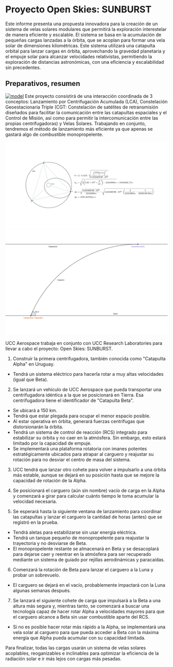 # Proyecto Open Skies: SUNBURST
Este informe presenta una propuesta innovadora para la creación de un sistema de velas solares modulares que permitirá la exploración interestelar de manera eficiente y escalable. El sistema se basa en la acumulación de pequeñas cargas lanzadas a la órbita, que se acoplan para formar una vela solar de dimensiones kilométricas. Este sistema utilizará una catapulta orbital para lanzar cargas en órbita, aprovechando la gravedad planetaria y el empuje solar para alcanzar velocidades relativistas, permitiendo la exploración de distancias astronómicas, con una eficiencia y escalabilidad sin precedentes.

## Preparativos, resumen
[![model](https://img.shields.io/badge/ipynb-model__simulation-red)](https://colab.research.google.com/drive/1z2EWUpaRVfWeS2A-auSQY0NR4HsEb4ra?usp=sharing)
Este proyecto consistirá de una interacción coordinada de 3 conceptos: Lanzamiento por Centrifugación Acumulada (LCA), Constelación Geoestacionaria Triple (CGT: Constelación de satélites de retransmisión diseñados para facilitar la comunicación entre las catapultas espaciales y el Control de Misión, así como para permitir la intercomunicación entre las propias centrifugadoras) y Velas Solares. Trabajando en conjunto, tendremos el método de lanzamiento más eficiente ya que apenas se gastará algo de combustible monopropelente.


![GSO_relay](docs/GSO_relay.png)
![OS:S](docs/image2.png)

UCC Aerospace trabaja en conjunto con UCC Research Laboratories para llevar a cabo el proyecto: Open Skies: SUNBURST.

1. Construir la primera centrifugadora, también conocida como "Catapulta Alpha" en Uruguay.
  - Tendrá un sistema eléctrico para hacerla rotar a muy altas velocidades (igual que Beta).

2. Se lanzará un vehículo de UCC Aerospace que pueda transportar una centrifugadora idéntica a la que se posicionará en Tierra. Esa centrifugadora tiene el identificador de "Catapulta Beta".
  - Se ubicará a 150 km.
  - Tendrá que estar plegada para ocupar el menor espacio posible.
  - Al estar operativa en órbita, generará fuerzas centrífugas que distorsionarán la órbita.
  - Tendrá un sistema de control de reacción (RCS) integrado para estabilizar su órbita y no caer en la atmósfera. Sin embargo, esto estará limitado por la capacidad de empuje.
  - Se implementará una plataforma rotatoria con imanes potentes estratégicamente ubicados para atrapar al carguero y reajustar su rotación para no desviar el centro de masa del sistema.

3. UCC tendrá que lanzar otro cohete para volver a impulsarlo a una órbita más estable, aunque se dejará en su posición hasta que se mejore la capacidad de rotación de la Alpha.

4. Se posicionará el carguero (aún sin nombre) vacío de carga en la Alpha y comenzará a girar para calcular cuánto tiempo le toma acumular la velocidad necesaria.

5. Se esperará hasta la siguiente ventana de lanzamiento para coordinar las catapultas y lanzar el carguero la cantidad de horas (antes) que se registró en la prueba.
  - Tendrá aletas para estabilizarse sin usar energía eléctrica.
  - Tendrá un tanque pequeño de monopropelente para reajustar la trayectoria y no desviarse de Beta.
  - El monopropelente restante se almacenará en Beta y se desacoplará para dejarse caer y reentrar en la atmósfera para ser recuperado mediante un sistema de guiado por rejillas aerodinámicas y paracaídas.

6. Comenzará la rotación de Beta para lanzar el carguero a la Luna y probar un sobrevuelo.
  - El carguero se dejará en el vacío, probablemente impactará con la Luna algunas semanas después.

7. Se lanzará el siguiente cohete de carga que impulsará a la Beta a una altura más segura y, mientras tanto, se comenzará a buscar una tecnología capaz de hacer rotar Alpha a velocidades mayores para que el carguero alcance a Beta sin usar combustible aparte del RCS.
 - Si no es posible hacer rotar más rápido a la Alpha, se implementará una vela solar al carguero para que pueda acceder a Beta con la máxima energía que Alpha pueda acumular con su capacidad limitada.
 
Para finalizar, todas las cargas usarán un sistema de velas solares acoplables, reoganizables e inclinables para optimizar la eficiencia de la radiación solar e ir más lejos con cargas más pesadas.